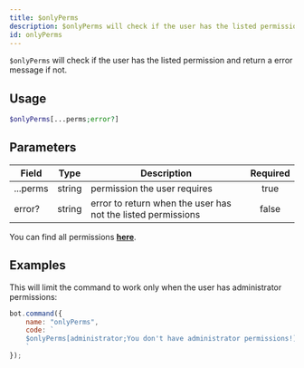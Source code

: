 ```yaml
---
title: $onlyPerms
description: $onlyPerms will check if the user has the listed permission and return a error message if not.
id: onlyPerms
---
```


`$onlyPerms` will check if the user has the listed permission and return a error message if not.

## Usage

```php
$onlyPerms[...perms;error?]
```

## Parameters

| Field    | Type   | Description                                                  | Required |
|----------|--------|--------------------------------------------------------------|:--------:|
| ...perms | string | permission the user requires                                 |   true   |
| error?   | string | error to return when the user has not the listed permissions |  false   |

You can find all permissions __[here](../../guides/9permissionsintents.md)__.

## Examples

This will limit the command to work only when the user has administrator permissions:

```javascript
bot.command({
    name: "onlyPerms",
    code: `
    $onlyPerms[administrator;You don't have administrator permissions!]
    `
});
```